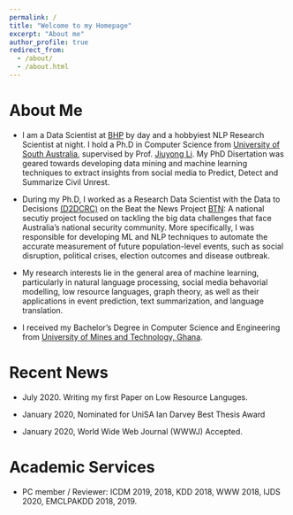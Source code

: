 ```yaml
---
permalink: /
title: "Welcome to my Homepage"
excerpt: "About me"
author_profile: true
redirect_from: 
  - /about/
  - /about.html
---
```






# About Me
* I am a Data Scientist at [BHP](https://www.bhp.com/) by day and a hobbyiest NLP Research Scientist at night. I hold a Ph.D in Computer Science from [University of South Australia](https://www.unisa.edu.au/), supervised by Prof. [Jiuyong Li](https://people.unisa.edu.au/Jiuyong.Li). My PhD Disertation was geared towards developing data mining and machine learning techniques to extract insights from social media  to Predict, Detect and Summarize Civil Unrest.

* During my Ph.D, I worked as a Research Data Scientist with the Data to Decisions [(D2DCRC)](https://www.d2dcrc.com.au/) on the Beat the News Project [BTN](https://www.d2dcrc.com.au/beat-the-news): A national secutiy project focused on tackling the big data challenges that face Australia’s national security community. More specifically, I was responsible for developing ML and NLP techniques to automate the accurate measurement of future population-level events, such as social disruption, political crises, election outcomes and disease outbreak.

<!-- [[Curriculum Vitae](http://lantaoyu.com/files/lantaoyu_cv.pdf)] [[Google Scholar](https://scholar.google.com/citations?user=Ixg9n-EAAAAJ&hl=en)] -->

* My research interests lie in the general area of  machine learning, particularly in natural language processing, social media behavorial modelling, low resource languages, graph theory, as well as their applications in event prediction, text summarization, and language translation. 

* I received my Bachelor’s Degree in  Computer Science and Engineering from [University of Mines and Technology, Ghana](http://umat.edu.gh/). 

# Recent News
* July 2020. Writing my first  Paper on Low Resource Languges.

* January 2020, Nominated for UniSA Ian Darvey Best Thesis Award

* January 2020, World Wide Web Journal (WWWJ) Accepted.



<!-- * August 9, 2017. I won the [Best Paper Award Honorable Mention](https://lantaoyu.github.io/files/sigir17-award.jpg) at [SIGIR 2017](http://sigir.org/sigir2017/program/awards/).
* August 6 - August 12, 2017. I attended the 40th International ACM SIGIR Conference on Research and Development in Information Retrieval held in Tokyo, Japan.
* July 26, 2017. I gave an [online talk](https://zhuanlan.zhihu.com/p/28151434) on ["Generative Adversarial Networks for Discrete Data"](http://lantaoyu.com/files/2017-07-26-gan-for-discrete-data.pdf) at [PaperWeekly](https://zhuanlan.zhihu.com/paperweekly).
* May 19, 2017. A paper titled "A Dynamic Attention Deep Model for Article Recommendation by Learning Human Editors’ Demonstration" was accepted to [KDD 2017](http://www.kdd.org/kdd2017/).
* April 19, 2017. I gave a [talk](http://lantaoyu.com/files/2017-04-19-gans-for-ir.pdf) on applying adversarial training techniques for information retrieval at Apex Lab, Shanghai Jiao Tong University.
* April 11, 2017. A paper titled "IRGAN: A Minimax Game for Unifying Generative and Discriminative Information Retrieval Models" was accepted to [SIGIR 2017](http://sigir.org/sigir2017/).
* February 4 - February 9, 2017. I attended the Thirty-First AAAI Conference on Artificial Intelligence held in San Francisco, California, US and gave a [talk](http://lantaoyu.com/files/2017-02-07-aaai-seqgan.pdf) on applying adversarial training for generating sequential data.
* November 11, 2016. A paper titled "SeqGAN: Sequence Generative Adversarial Nets with Policy Gradient" was accepted to [AAAI 2017](http://www.aaai.org/Conferences/AAAI/aaai17.php). -->

# Academic Services
* PC member / Reviewer: ICDM 2019, 2018, KDD 2018, WWW 2018, IJDS 2020, EMCLPAKDD 2018, 2019.

<!-- 
I grew up in Accra, Ghana, in a family of easy going ambitous folks. My love for research in Computer Science brought me to Australia in my early twenties to study a PhD in Data Mining and Machine Learning. After 3  exciting years of working on innovative NLP and ML research with the D2DCRC, I submitted my PhD Thesis with Distinction. Finishing my PhD brought me to a crossroad, where I was not too sure whether I wanted to in Industry or Academia. To have a feel of how working in the industry feels like, I move to the Brisbane to work as a Data Science Specialist with the largest mining company in world - BHP (yeap that happended, i feel blessed for that). 

To be Continued.....  -->